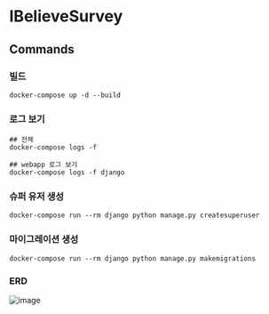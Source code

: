 # IBelieveSurvey

## Commands

### 빌드

```shell
docker-compose up -d --build
```

### 로그 보기

```shell
## 전체
docker-compose logs -f

## webapp 로그 보기
docker-compose logs -f django
```

### 슈퍼 유저 생성

```shell
docker-compose run --rm django python manage.py createsuperuser
```

### 마이그레이션 생성

```shell
docker-compose run --rm django python manage.py makemigrations
```


### ERD
![image](https://user-images.githubusercontent.com/90228925/225353284-aad095b4-1880-4473-829f-29816290857c.png)
